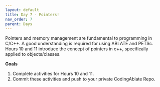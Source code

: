 ```yaml
---
layout: default
title: Day 7 - Pointers!
nav_order: 7
parent: Days
---
```


Pointers and memory management are fundamental to programming in C/C++.  A good understanding is required for using ABLATE and PETSc.  Hours 10 and 11 introduce the concept of pointers in c++, specifically applied to objects/classes.

**Goals**
1. Complete activities for Hours 10 and 11.
2. Commit these activities and push to your private CodingAblate Repo.
